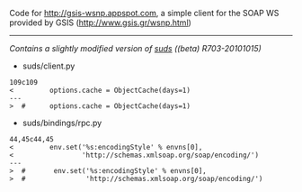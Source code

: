 Code for http://gsis-wsnp.appspot.com, a simple client for the SOAP WS provided by GSIS (http://www.gsis.gr/wsnp.html)

---------

_Contains a slightly modified version of [suds](https://fedorahosted.org/suds) ((beta) R703-20101015)_

* suds/client.py
```
109c109
<         options.cache = ObjectCache(days=1)
---
>  #      options.cache = ObjectCache(days=1)
```

* suds/bindings/rpc.py
```
44,45c44,45
<         env.set('%s:encodingStyle' % envns[0], 
<                 'http://schemas.xmlsoap.org/soap/encoding/')
---
>  #       env.set('%s:encodingStyle' % envns[0], 
>  #               'http://schemas.xmlsoap.org/soap/encoding/')
```
